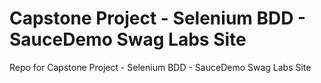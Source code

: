 # Capstone Project - Selenium BDD - SauceDemo Swag Labs Site
Repo for Capstone Project - Selenium BDD - SauceDemo Swag Labs Site
